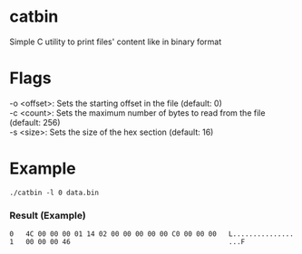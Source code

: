 # catbin
Simple C utility to print files' content like in binary format

# Flags
-o \<offset>: Sets the starting offset in the file (default: 0)<br>
-c \<count>: Sets the maximum number of bytes to read from the file (default: 256)<br>
-s \<size>: Sets the size of the hex section (default: 16)<br>

# Example
```shell
./catbin -l 0 data.bin
```
### Result (Example)
```
0   4C 00 00 00 01 14 02 00 00 00 00 00 C0 00 00 00   L...............
1   00 00 00 46                                       ...F
```
